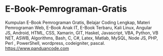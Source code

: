 # E-Book-Pemrograman-Gratis
Kumpulan E-Book Pemrograman Gratis, Belajar Coding Lengkap, Materi Pemrograman Web, E-Book Anak IT, E-Book Terbaru, Kali Linux, Angular JS, Android, HTML, CSS, Xamarin, GIT, Haskel, Javascript, VBA, Python, VB NET, ASWB, Algorithms, Bash, C, C#, Latex, Matlab, MySQL, Node JS, PHP, Perl , PowerShell, wordpress, codeigniter, pascal. https://www.panduancode.com
